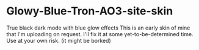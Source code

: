 # Glowy-Blue-Tron-AO3-site-skin
True black dark mode with blue glow effects
This is an early skin of mine that I'm uploading on request. I'll fix it at some yet-to-be-determined time.
Use at your own risk. (it might be borked)
